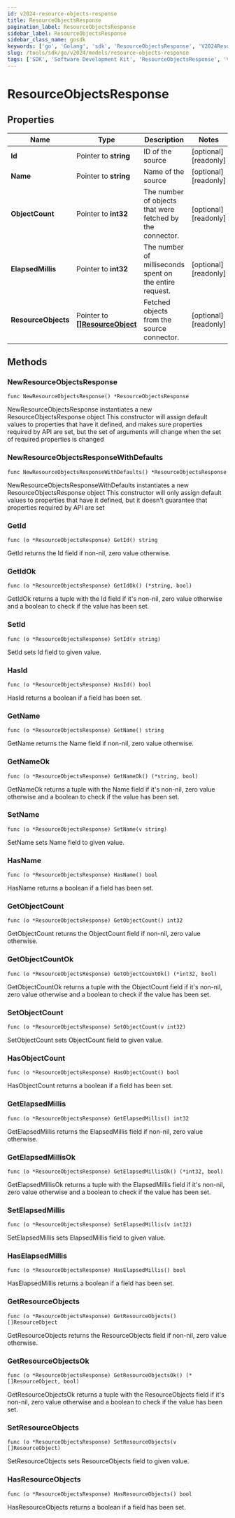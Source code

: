 ```yaml
---
id: v2024-resource-objects-response
title: ResourceObjectsResponse
pagination_label: ResourceObjectsResponse
sidebar_label: ResourceObjectsResponse
sidebar_class_name: gosdk
keywords: ['go', 'Golang', 'sdk', 'ResourceObjectsResponse', 'V2024ResourceObjectsResponse'] 
slug: /tools/sdk/go/v2024/models/resource-objects-response
tags: ['SDK', 'Software Development Kit', 'ResourceObjectsResponse', 'V2024ResourceObjectsResponse']
---
```


# ResourceObjectsResponse

## Properties

Name | Type | Description | Notes
------------ | ------------- | ------------- | -------------
**Id** | Pointer to **string** | ID of the source | [optional] [readonly] 
**Name** | Pointer to **string** | Name of the source | [optional] [readonly] 
**ObjectCount** | Pointer to **int32** | The number of objects that were fetched by the connector. | [optional] [readonly] 
**ElapsedMillis** | Pointer to **int32** | The number of milliseconds spent on the entire request. | [optional] [readonly] 
**ResourceObjects** | Pointer to [**[]ResourceObject**](resource-object) | Fetched objects from the source connector. | [optional] [readonly] 

## Methods

### NewResourceObjectsResponse

`func NewResourceObjectsResponse() *ResourceObjectsResponse`

NewResourceObjectsResponse instantiates a new ResourceObjectsResponse object
This constructor will assign default values to properties that have it defined,
and makes sure properties required by API are set, but the set of arguments
will change when the set of required properties is changed

### NewResourceObjectsResponseWithDefaults

`func NewResourceObjectsResponseWithDefaults() *ResourceObjectsResponse`

NewResourceObjectsResponseWithDefaults instantiates a new ResourceObjectsResponse object
This constructor will only assign default values to properties that have it defined,
but it doesn't guarantee that properties required by API are set

### GetId

`func (o *ResourceObjectsResponse) GetId() string`

GetId returns the Id field if non-nil, zero value otherwise.

### GetIdOk

`func (o *ResourceObjectsResponse) GetIdOk() (*string, bool)`

GetIdOk returns a tuple with the Id field if it's non-nil, zero value otherwise
and a boolean to check if the value has been set.

### SetId

`func (o *ResourceObjectsResponse) SetId(v string)`

SetId sets Id field to given value.

### HasId

`func (o *ResourceObjectsResponse) HasId() bool`

HasId returns a boolean if a field has been set.

### GetName

`func (o *ResourceObjectsResponse) GetName() string`

GetName returns the Name field if non-nil, zero value otherwise.

### GetNameOk

`func (o *ResourceObjectsResponse) GetNameOk() (*string, bool)`

GetNameOk returns a tuple with the Name field if it's non-nil, zero value otherwise
and a boolean to check if the value has been set.

### SetName

`func (o *ResourceObjectsResponse) SetName(v string)`

SetName sets Name field to given value.

### HasName

`func (o *ResourceObjectsResponse) HasName() bool`

HasName returns a boolean if a field has been set.

### GetObjectCount

`func (o *ResourceObjectsResponse) GetObjectCount() int32`

GetObjectCount returns the ObjectCount field if non-nil, zero value otherwise.

### GetObjectCountOk

`func (o *ResourceObjectsResponse) GetObjectCountOk() (*int32, bool)`

GetObjectCountOk returns a tuple with the ObjectCount field if it's non-nil, zero value otherwise
and a boolean to check if the value has been set.

### SetObjectCount

`func (o *ResourceObjectsResponse) SetObjectCount(v int32)`

SetObjectCount sets ObjectCount field to given value.

### HasObjectCount

`func (o *ResourceObjectsResponse) HasObjectCount() bool`

HasObjectCount returns a boolean if a field has been set.

### GetElapsedMillis

`func (o *ResourceObjectsResponse) GetElapsedMillis() int32`

GetElapsedMillis returns the ElapsedMillis field if non-nil, zero value otherwise.

### GetElapsedMillisOk

`func (o *ResourceObjectsResponse) GetElapsedMillisOk() (*int32, bool)`

GetElapsedMillisOk returns a tuple with the ElapsedMillis field if it's non-nil, zero value otherwise
and a boolean to check if the value has been set.

### SetElapsedMillis

`func (o *ResourceObjectsResponse) SetElapsedMillis(v int32)`

SetElapsedMillis sets ElapsedMillis field to given value.

### HasElapsedMillis

`func (o *ResourceObjectsResponse) HasElapsedMillis() bool`

HasElapsedMillis returns a boolean if a field has been set.

### GetResourceObjects

`func (o *ResourceObjectsResponse) GetResourceObjects() []ResourceObject`

GetResourceObjects returns the ResourceObjects field if non-nil, zero value otherwise.

### GetResourceObjectsOk

`func (o *ResourceObjectsResponse) GetResourceObjectsOk() (*[]ResourceObject, bool)`

GetResourceObjectsOk returns a tuple with the ResourceObjects field if it's non-nil, zero value otherwise
and a boolean to check if the value has been set.

### SetResourceObjects

`func (o *ResourceObjectsResponse) SetResourceObjects(v []ResourceObject)`

SetResourceObjects sets ResourceObjects field to given value.

### HasResourceObjects

`func (o *ResourceObjectsResponse) HasResourceObjects() bool`

HasResourceObjects returns a boolean if a field has been set.


